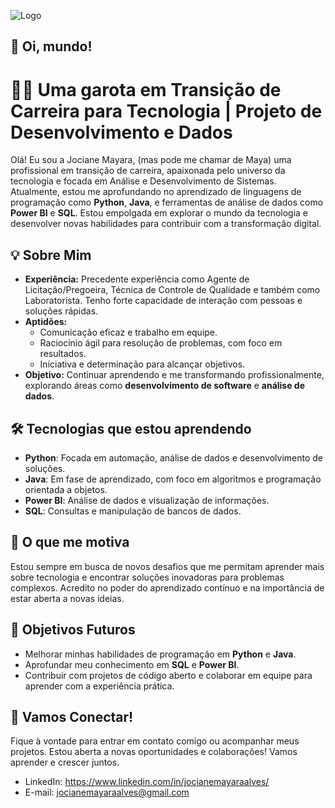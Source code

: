 
![Logo](https://custom-progress-bar.com/cdn/images/763/cute-rabbit-hiding-custom-progress-bar-m.png)


## 🚀 Oi, mundo!

# 🧑‍💻 Uma garota em Transição de Carreira para Tecnologia | Projeto de Desenvolvimento e Dados

Olá! Eu sou a Jociane Mayara, (mas pode me chamar de Maya) uma profissional em transição de carreira, apaixonada pelo universo da tecnologia e focada em Análise e Desenvolvimento de Sistemas. Atualmente, estou me aprofundando no aprendizado de linguagens de programação como **Python**, **Java**, e ferramentas de análise de dados como **Power BI** e **SQL**. Estou empolgada em explorar o mundo da tecnologia e desenvolver novas habilidades para contribuir com a transformação digital.

## 💡 Sobre Mim

- **Experiência:** Precedente experiência como Agente de Licitação/Pregoeira, Técnica de Controle de Qualidade e também como Laboratorista. Tenho forte capacidade de interação com pessoas e soluções rápidas.
- **Aptidões:** 
  - Comunicação eficaz e trabalho em equipe.
  - Raciocínio ágil para resolução de problemas, com foco em resultados.
  - Iniciativa e determinação para alcançar objetivos.
- **Objetivo:** Continuar aprendendo e me transformando profissionalmente, explorando áreas como **desenvolvimento de software** e **análise de dados**.

## 🛠️ Tecnologias que estou aprendendo

- **Python**: Focada em automação, análise de dados e desenvolvimento de soluções.
- **Java**: Em fase de aprendizado, com foco em algoritmos e programação orientada a objetos.
- **Power BI**: Análise de dados e visualização de informações.
- **SQL**: Consultas e manipulação de bancos de dados.

## 🚀 O que me motiva

Estou sempre em busca de novos desafios que me permitam aprender mais sobre tecnologia e encontrar soluções inovadoras para problemas complexos. Acredito no poder do aprendizado contínuo e na importância de estar aberta a novas ideias.

## 🌱 Objetivos Futuros

- Melhorar minhas habilidades de programação em **Python** e **Java**.
- Aprofundar meu conhecimento em **SQL** e **Power BI**.
- Contribuir com projetos de código aberto e colaborar em equipe para aprender com a experiência prática.

## 📢 Vamos Conectar!

Fique à vontade para entrar em contato comigo ou acompanhar meus projetos. Estou aberta a novas oportunidades e colaborações! Vamos aprender e crescer juntos.

- LinkedIn: https://www.linkedin.com/in/jocianemayaraalves/
- E-mail: jocianemayaraalves@gmail.com
